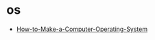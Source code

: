 # os

- [How-to-Make-a-Computer-Operating-System](https://github.com/SamyPesse/How-to-Make-a-Computer-Operating-System)